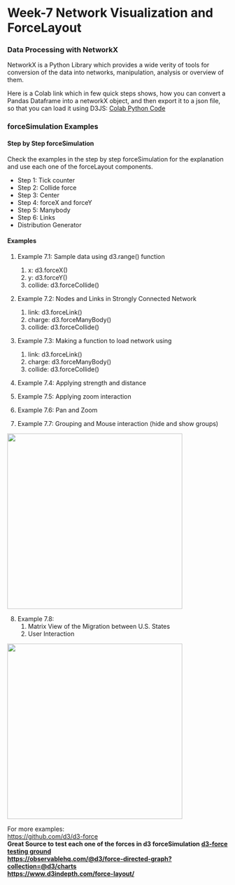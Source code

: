 # Week-7 Network Visualization and ForceLayout

### Data Processing with NetworkX
NetworkX is a Python Library which provides a wide verity of tools for conversion of the data into
networks, manipulation, analysis or overview of them.

Here is a Colab link which in few quick steps shows, how you can convert a Pandas Dataframe 
into a networkX object, and then export it to a json file, so that you can load it using 
D3JS: 
<a href="https://colab.research.google.com/drive/11MWCWy1dcYUAE4nqZUxPGLKyaVtoNDlM">Colab Python Code</a>


### forceSimulation Examples

#### Step by Step forceSimulation
Check the examples in the step by step forceSimulation for the explanation and use each one of the forceLayout components.
- Step 1: Tick counter
- Step 2: Collide force
- Step 3: Center
- Step 4: forceX and forceY
- Step 5: Manybody
- Step 6: Links
- Distribution Generator

#### Examples

 1. Example 7.1: Sample data using d3.range() function
    1. x: d3.forceX()
    2. y: d3.forceY()
    3. collide: d3.forceCollide()
    
 2. Example 7.2: Nodes and Links in Strongly Connected Network 
    1. link: d3.forceLink()
    2. charge: d3.forceManyBody()
    3. collide: d3.forceCollide()
    
 3. Example 7.3: Making a function to load network using
    1. link: d3.forceLink()
    2. charge: d3.forceManyBody()
    3. collide: d3.forceCollide()
4. Example 7.4: Applying strength and distance
5. Example 7.5: Applying zoom interaction
6. Example 7.6: Pan and Zoom
7. Example 7.7: Grouping and Mouse interaction (hide and show groups)

<img src="img/Exampl_8.7.gif" width="400px">

8. Example 7.8:
   1. Matrix View of the Migration between U.S. States
   2. User Interaction  

<img src="img/Example_8.8.gif" width="400px">


For more examples:<br>
<a href="https://github.com/d3/d3-force">
https://github.com/d3/d3-force
</a>
<br>
<b>Great Source to test each one of the forces in d3 forceSimulation 
<a href="https://bl.ocks.org/steveharoz/8c3e2524079a8c440df60c1ab72b5d03">d3-force testing ground</a>
<br>
<a href="https://observablehq.com/@d3/force-directed-graph?collection=@d3/charts">
https://observablehq.com/@d3/force-directed-graph?collection=@d3/charts
</a>
<br>
https://www.d3indepth.com/force-layout/
